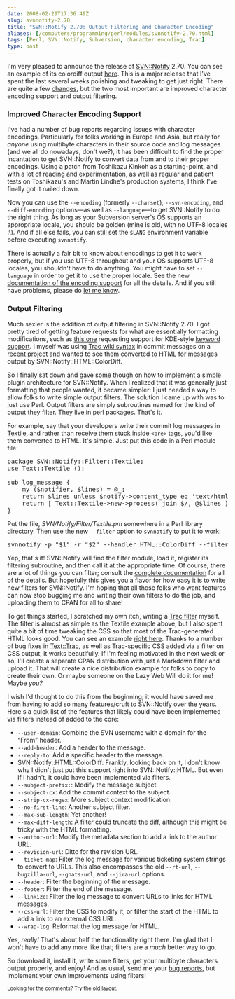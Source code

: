 ```yaml
--- 
date: 2008-02-29T17:36:49Z
slug: svnnotify-2.70
title: "SVN::Notify 2.70: Output Filtering and Character Encoding"
aliases: [/computers/programming/perl/modules/svnnotify-2.70.html]
tags: [Perl, SVN::Notify, Subversion, character encoding, Trac]
type: post
---
```


<p>I'm very pleased to announce the release of <a href="http://search.cpan.org/dist/SVN-Notify/" title="SVN::Notify on CPAN">SVN::Notify</a> 2.70. You can see an example of its colordiff output <a href="/computers/programming/perl/modules/svnnotify-2.70_colordiff_example.html" title="Example output from SVN::Notify::HTML::ColorDiff 2.70">here</a>. This is a major release that I've spent the last several weeks polishing and tweaking to get just right. There are quite a few <a href="http://search.cpan.org/src/DWHEELER/SVN-Notify-2.70/Changes" title="SVN::Notify Changes">changes</a>, but the two most important are improved character encoding support and output filtering.</p>

<h3>Improved Character Encoding Support</h3>

<p>I've had a number of bug reports regarding issues with character encodings. Particularly for folks working in Europe and Asia, but really for <em>anyone</em> using multibyte characters in their source code and log messages (and we all do nowadays, don't we?), it has been difficult to find the proper incantation to get SVN::Notify to convert data from and to their proper encodings. Using a patch from Toshikazu Kinkoh as a starting-point, and with a lot of reading and experimentation, as well as regular and patient tests on Toshikazu's and Martin Lindhe's production systems, I think I've finally got it nailed down.</p>

<p>Now you can use the <code>&#x002d;&#x002d;encoding</code> (formerly <code>&#x002d;&#x002d;charset</code>), <code>&#x002d;&#x002d;svn-encoding</code>, and <code>&#x002d;&#x002d;diff-encoding</code> options—as well as <code>&#x002d;&#x002d;language</code>—to get SVN::Notify to do the right thing. As long as your Subversion server's OS supports an appropriate locale, you should be golden (mine is old, with no UTF-8 locales :\). And if all else fails, you can still set the <code>$LANG</code> environment variable before executing <code>svnnotify</code>.</p>

<p>There is actually a fair bit to know about encodings to get it to work properly, but if you use UTF-8 throughout and your OS supports UTF-8 locales, you shouldn't have to do anything. You might have to set <code>&#x002d;&#x002d;language</code> in order to get it to use the proper locale. See the new <a href="http://search.cpan.org/dist/SVN-Notify/lib/SVN/Notify.pm#Character_Encoding_Support" title="Character Encoding Support in SVN::Notify">documentation of the encoding support</a> for all the details. And if you still have problems, please do <a href="https://rt.cpan.org/Ticket/Create.html?Queue=SVN-Notify" title="Open a Ticket for SVN::Notify">let me know</a>.</p>

<h3>Output Filtering</h3>

<p>Much sexier is the addition of output filtering in SVN::Notify 2.70. I got pretty tired of getting feature requests for what are essentially formatting modifications, such as <a href="https://rt.cpan.org/Ticket/Display.html?id=26944" title="SVN::Notify feature request for KDE keywords support">this one</a> requesting support for KDE-style <a href="http://techbase.kde.org/Policies/SVN_Commit_Policy#Special_keywords_in_SVN_log_messages" title="KDE TechBase: Special keywords in SVN log messages">keyword support</a>. I myself was using <a href="http://trac.edgewall.org/wiki/WikiFormatting" title="Trac Wiki Formatting Syntax">Trac wiki syntax</a> in commit messages on a <a href="http://iwantsandy.com/" title="Sandy: Your virtual personal assistant">recent project</a> and wanted to see them converted to HTML for messages output by SVN::Notify::HTML::ColorDiff.</p>

<p>So I finally sat down and gave some though on how to implement a simple plugin architecture for SVN::Notify. When I realized that it was generally just formatting that people wanted, it became simpler: I just needed a way to allow folks to write simple output filters. The solution I came up with was to just use Perl. Output filters are simply subroutines named for the kind of output they filter. They live in perl packages. That's it.</p>

<p>For example, say that your developers write their commit log messages in <a href="http://www.textism.com/tools/textile/" title="Textile">Textile</a>, and rather than receive them stuck inside <code>&lt;pre&gt;</code> tags, you'd like them converted to HTML. It's simple. Just put this code in a Perl module file:</p>

<pre>
package SVN::Notify::Filter::Textile;
use Text::Textile ();

sub log_message {
    my ($notifier, $lines) = @_;
    return $lines unless $notify->content_type eq &#x0027;text/html&#x0027;;
    return [ Text::Textile->new->process( join $/, @$lines ) ];
}
</pre>

<p>Put the file, <em>SVN/Notify/Filter/Textile.pm</em> somewhere in a Perl library directory. Then use the new <code>&#x002d;&#x002d;filter</code> option to <code>svnnotify</code> to put it to work:</p>

<pre>
svnnotify -p "$1" -r "$2" &#x002d;&#x002d;handler HTML::ColorDiff &#x002d;&#x002d;filter Textile
</pre>

<p>Yep, that's it! SVN::Notify will find the filter module, load it, register its filtering subroutine, and then call it at the appropriate time. Of course, there are a lot of things you can filter; consult the  <a href="http://search.cpan.org/dist/SVN-Notify/lib/SVN/Notify/Filter.pm" title="SVN::Notify Output Filtering Documentation">complete documentation</a> for all of the details. But hopefully this gives you a flavor for how easy it is to write new filters for SVN::Notify. I'm hoping that all those folks who want features can now stop bugging me and writing their own filters to do the job, and uploading them to CPAN for all to share!</p>

<p>To get things started, I scratched my own itch, writing a <a href="http://search.cpan.org/dist/SVN-Notify/lib/SVN/Notify/Filter/Trac.pm" title="SVN::Notify::Filter::Trac Documentation">Trac filter</a> myself. The filter is almost as simple as the Textile example above, but I also spent quite a bit of time tweaking the CSS so that most of the Trac-generated HTML looks good. You can see an example <a href="/computers/programming/perl/modules/svnnotify-2.70_trac_example.html" title="Example output from SVN::Notify 2.70 and modified by the Trac filter">right here</a>. Thanks to a number of bug fixes in  <a href="http://search.cpan.org/dist/Text-Trac/">Text::Trac</a>, as well as Trac-specific CSS added via a filter on CSS output, it works beautifully. If I'm feeling motivated in the next week or so, I'll create a separate CPAN distribution with just a Markdown filter and upload it. That will create a nice distribution example for folks to copy to create their own. Or maybe someone on the Lazy Web Will do it for me! Maybe <em>you?</em></p>

<p>I wish I'd thought to do this from the beginning; it would have saved me from having to add so many features/cruft to SVN::Notify over the years. Here's a quick list of the features that likely could have been implemented via filters instead of added to the core:</p>

<ul>
  <li><code>&#x002d;&#x002d;user-domain</code>: Combine the SVN username with a domain for the <q>From</q> header.</li>
  <li><code>&#x002d;&#x002d;add-header</code>: Add a header to the message.</li>
  <li><code>&#x002d;&#x002d;reply-to</code>: Add a specific header to the message.</li>
  <li>SVN::Notify::HTML::ColorDiff: Frankly, looking back on it, I don't know why I didn't just put this support right into SVN::Notify::HTML. But even if I hadn't, it could have been implemented via filters.</li>
  <li><code>&#x002d;&#x002d;subject-prefix:</code>: Modify the message subject.</li>
  <li><code>&#x002d;&#x002d;subject-cx</code>: Add the commit context to the subject.</li>
  <li><code>&#x002d;&#x002d;strip-cx-regex</code>: More subject context modification.</li>
  <li><code>&#x002d;&#x002d;no-first-line</code>: Another subject filter.</li>
  <li><code>&#x002d;&#x002d;max-sub-length</code>: Yet another!</li>
  <li><code>&#x002d;&#x002d;max-diff-length</code>: A filter could truncate the diff, although this might be tricky with the HTML formatting.</li>
  <li><code>&#x002d;&#x002d;author-url</code>: Modify the metadata section to add a link to the author URL.</li>
  <li><code>&#x002d;&#x002d;revision-url</code>: Ditto for the revision URL.</li>
  <li><code>&#x002d;&#x002d;ticket-map</code>: Filter the log message for various ticketing system strings to convert to URLs. This also encompasses the old <code>&#x002d;&#x002d;rt-url</code>, <code>&#x002d;&#x002d;bugzilla-url</code>, <code>&#x002d;&#x002d;gnats-url</code>, and <code>&#x002d;&#x002d;jira-url</code> options.</li>
  <li><code>&#x002d;&#x002d;header</code>: Filter the beginning of the message.</li>
  <li><code>&#x002d;&#x002d;footer</code>: Filter the end of the message.</li>
  <li><code>&#x002d;&#x002d;linkize</code>: Filter the log message to convert URLs to links for HTML messages.</li>
  <li><code>&#x002d;&#x002d;css-url</code>: Filter the CSS to modify it, or filter the start of the HTML to add a link to an external CSS URL.</li>
  <li><code>&#x002d;&#x002d;wrap-log</code>: Reformat the log message for HTML.</li>
</ul>

<p>Yes, <em>really!</em> That's about half the functionality right there. I'm glad that I won't have to add any more like that; filters are a <em>much</em> better way to go.</p>

<p>So download it, install it, write some filters, get your multibyte characters output properly, and enjoy! And as usual, send me your <a href="https://rt.cpan.org/Ticket/Create.html?Queue=SVN-Notify" title="Open a Ticket for SVN::Notify">bug reports</a>, but implement your own improvements using filters!</p>

<p class="past"><small>Looking for the comments? Try the <a rel="nofollow" href="//past.justatheory.com/computers/programming/perl/modules/svnnotify-2.70.html">old layout</a>.</small></p>



